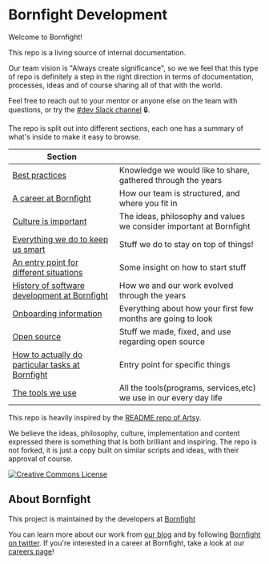 # Bornfight Development

Welcome to Bornfight!

This repo is a living source of internal documentation. 

Our team vision is "Always create significance", so we we feel that this type of repo is definitely a step in the right direction in terms of documentation, processes, ideas and of course sharing all of that with the world.

Feel free to reach out to your mentor or anyone else on the team with questions, or try the [#dev Slack channel](https://bornfight.slack.com/messages/general-development) 🔒.


The repo is split out into different sections, each one has a summary of what's inside to make it easy to browse.

<!-- prettier-ignore-start -->
<!-- start_toc -->
| Section |  |
|---|---|
| [Best practices](/best-practises#readme) | Knowledge we would like to share, gathered through the years |
| [A career at Bornfight](/careers#readme) | How our team is structured, and where you fit in |
| [Culture is important](/culture#readme) | The ideas, philosophy and values we consider important at Bornfight |
| [Everything we do to keep us smart](/education#readme) | Stuff we do to stay on top of things! |
| [An entry point for different situations](/getting-started#readme) | Some insight on how to start stuff |
| [History of software development at Bornfight](/history#readme) | How we and our work evolved through the years |
| [Onboarding information](/onboarding#readme) | Everything about how your first few months are going to look |
| [Open source](/open-source#readme) | Stuff we made, fixed, and use regarding open source |
| [How to actually do particular tasks at Bornfight](/playbooks#readme) | Entry point for specific things |
| [The tools we use](/tools#readme) | All the tools(programs, services,etc) we use in our every day life |
<!-- end_toc -->
<!-- prettier-ignore-end -->

This repo is heavily inspired by the [README repo of Artsy](https://github.com/artsy/README).

We believe the ideas, philosophy, culture, implementation and content expressed there is something that is both brilliant and inspiring.
The repo is not forked, it is just a copy built on similar scripts and ideas, with their approval of course.


<a rel="license" href="https://creativecommons.org/licenses/by/4.0/"><img alt="Creative Commons License" style="border-width:0" src="https://i.creativecommons.org/l/by/4.0/88x31.png" /></a>

## About Bornfight

<a href="https://www.bornfight.com/">
</a>

This project is maintained by the developers at [Bornfight][footer_website]


You can learn more about our work from [our blog][footer_blog] and by following
[Bornfight on twitter][footer_twitter]. If you're interested in a career at Bornfight, take a look at our [careers page][footer_jobs]!

[footer_website]: https://www.bornfight.com/
[footer_twitter]: https://twitter.com/Bornfight_
[footer_blog]: https://www.bornfight.com/blog/
[footer_jobs]: https://www.bornfight.com/careers
